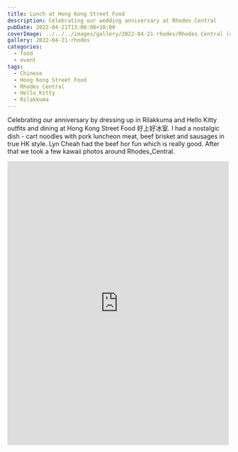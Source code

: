 ```yaml
---
title: Lunch at Hong Kong Street Food
description: Celebrating our wedding anniversary at Rhodes Central
pubDate: 2022-04-21T13:00:00+10:00
coverImage: ../../../images/gallery/2022-04-21-rhodes/Rhodes Central (4).jpeg
gallery: 2022-04-21-rhodes
categories:
  - food
  - event
tags:
  - Chinese
  - Hong Kong Street Food
  - Rhodes Central
  - Hello Kitty
  - Rilakkuma
---
```


Celebrating our anniversary by dressing up in Rilakkuma and Hello Kitty outfits and dining at Hong Kong Street Food 好上好冰室. I had a nostalgic dish - cart noodles with pork luncheon meat, beef brisket and sausages in true HK style. Lyn Cheah had the beef hor fun which is really good. After that we took a few kawaii photos around Rhodes_Central.

<iframe src="https://www.facebook.com/plugins/post.php?href=https%3A%2F%2Fwww.facebook.com%2Fchris1.tham%2Fposts%2Fpfbid02Xtvg7Ru2uAu2dpBKNR4W5GrVjdbQRybmaBcQrGKaQxiZadzZ12Bt8MqSHtybZieNl&show_text=true&width=500" width="500" height="640" style="border:none;overflow:hidden" scrolling="no" frameborder="0" allowfullscreen="true" allow="autoplay; clipboard-write; encrypted-media; picture-in-picture; web-share"></iframe>
